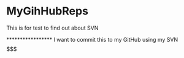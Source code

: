 MyGihHubReps
============

This is for test to find out about SVN



***************** I want to commit this to my GitHub using my SVN $$$$$$$$$$$$$$$$$$$$$$$

